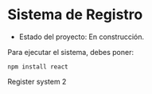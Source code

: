 <h1> Sistema de Registro </h1>

- Estado del proyecto: En construcción.

Para ejecutar el sistema, debes poner:

```npm install react```

Register system 2
